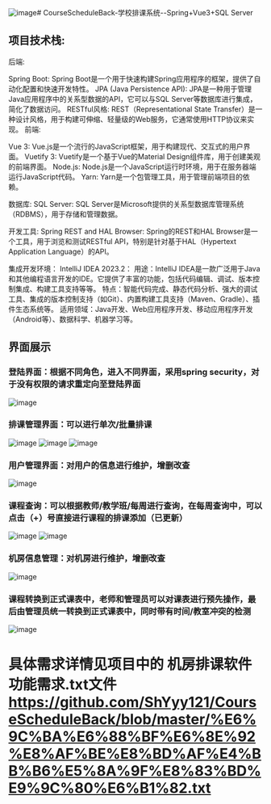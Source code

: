 ![image](https://github.com/ShYyy121/CourseScheduleBack/assets/145829122/6545295e-f490-445e-ae77-70dca5954a94)# CourseScheduleBack-学校排课系统--Spring+Vue3+SQL Server
## 项目技术栈:
后端:

Spring Boot: Spring Boot是一个用于快速构建Spring应用程序的框架，提供了自动化配置和快速开发特性。
JPA (Java Persistence API): JPA是一种用于管理Java应用程序中的关系型数据的API，它可以与SQL Server等数据库进行集成，简化了数据访问。
RESTful风格: REST（Representational State Transfer）是一种设计风格，用于构建可伸缩、轻量级的Web服务，它通常使用HTTP协议来实现。
前端:

Vue 3: Vue.js是一个流行的JavaScript框架，用于构建现代、交互式的用户界面。
Vuetify 3: Vuetify是一个基于Vue的Material Design组件库，用于创建美观的前端界面。
Node.js: Node.js是一个JavaScript运行时环境，用于在服务器端运行JavaScript代码。
Yarn: Yarn是一个包管理工具，用于管理前端项目的依赖。

数据库:
SQL Server: SQL Server是Microsoft提供的关系型数据库管理系统（RDBMS），用于存储和管理数据。

开发工具:
Spring REST and HAL Browser: Spring的REST和HAL Browser是一个工具，用于浏览和测试RESTful API，特别是针对基于HAL（Hypertext Application Language）的API。

集成开发环境：
IntelliJ IDEA 2023.2：
用途：IntelliJ IDEA是一款广泛用于Java和其他编程语言开发的IDE。它提供了丰富的功能，包括代码编辑、调试、版本控制集成、构建工具支持等等。
特点：智能代码完成、静态代码分析、强大的调试工具、集成的版本控制支持（如Git）、内置构建工具支持（Maven、Gradle）、插件生态系统等。
适用领域：Java开发、Web应用程序开发、移动应用程序开发（Android等）、数据科学、机器学习等。

## 界面展示
### 登陆界面：根据不同角色，进入不同界面，采用spring security，对于没有权限的请求重定向至登陆界面
![image](https://github.com/ShYyy121/CourseScheduleBack/assets/145829122/cca6ae67-7a3d-434a-bf76-e3253b7e1cae)
### 排课管理界面：可以进行单次/批量排课
![image](https://github.com/ShYyy121/CourseScheduleBack/assets/145829122/d7a09c12-f52b-407c-8740-fa51b196ec32)
![image](https://github.com/ShYyy121/CourseScheduleBack/assets/145829122/a5dd3851-ccd4-485f-86a7-e3d0c1be2395)
![image](https://github.com/ShYyy121/CourseScheduleBack/assets/145829122/f2c8e438-d5ba-4088-bf79-4974e1eb0abc)
### 用户管理界面：对用户的信息进行维护，增删改查
![image](https://github.com/ShYyy121/CourseScheduleBack/assets/145829122/285c0794-a89a-483e-812b-62bc18db1790)
### 课程查询：可以根据教师/教学班/每周进行查询，在每周查询中，可以点击（+）号直接进行课程的排课添加（已更新）
![image](https://github.com/ShYyy121/CourseScheduleBack/assets/145829122/2696f49d-549c-41f6-abb9-60cec9396d04)
![image](https://github.com/ShYyy121/CourseScheduleBack/assets/145829122/01ef8dd7-aa03-4388-a20a-f5a30be3d3f4)
### 机房信息管理：对机房进行维护，增删改查
![image](https://github.com/ShYyy121/CourseScheduleBack/assets/145829122/fc72996b-cb40-41dc-ae74-0a9b4eb3e51a)
### 课程转换到正式课表中，老师和管理员可以对课表进行预先操作，最后由管理员统一转换到正式课表中，同时带有时间/教室冲突的检测
![image](https://github.com/ShYyy121/CourseScheduleBack/assets/145829122/e27507f3-5c5c-4d9c-8fc2-b78c2b116134)
# 具体需求详情见项目中的 机房排课软件功能需求.txt文件  https://github.com/ShYyy121/CourseScheduleBack/blob/master/%E6%9C%BA%E6%88%BF%E6%8E%92%E8%AF%BE%E8%BD%AF%E4%BB%B6%E5%8A%9F%E8%83%BD%E9%9C%80%E6%B1%82.txt

